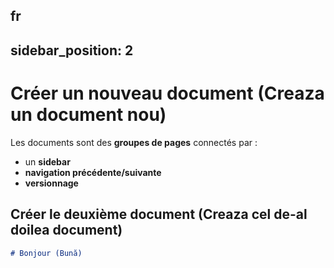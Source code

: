 fr
---
sidebar_position: 2
---

# Créer un nouveau document (Creaza un document nou)

Les documents sont des **groupes de pages** connectés par :

- un **sidebar**
- **navigation précédente/suivante**
- **versionnage**

## Créer le deuxième document (Creaza cel de-al doilea document)

```md title="docs/hello.md"
# Bonjour (Bună)
```